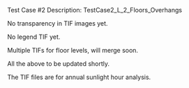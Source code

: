 
Test Case #2 Description: TestCase2_L_2_Floors_Overhangs

No transparency in TIF images yet.

No legend TIF yet.

Multiple TIFs for floor levels, will merge soon.

All the above to be updated shortly.

The TIF files are for annual sunlight hour analysis.
